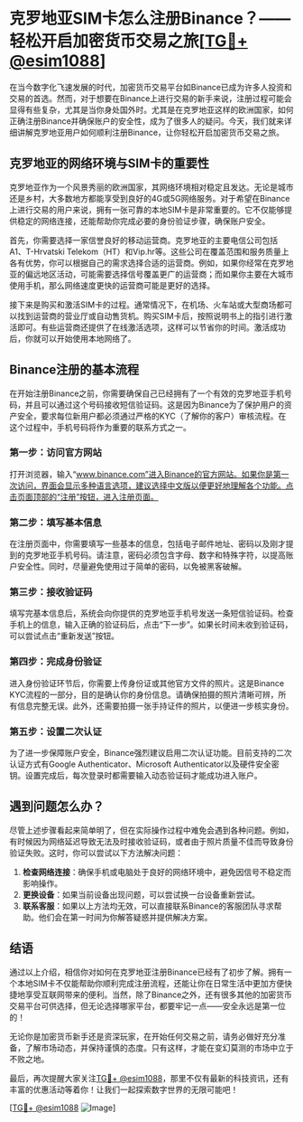# 克罗地亚SIM卡怎么注册Binance？——轻松开启加密货币交易之旅[[TG💪+ @esim1088](https://t.me/s/esim1088)]

在当今数字化飞速发展的时代，加密货币交易平台如Binance已成为许多人投资和交易的首选。然而，对于想要在Binance上进行交易的新手来说，注册过程可能会显得有些复杂，尤其是当你身处国外时。尤其是在克罗地亚这样的欧洲国家，如何正确注册Binance并确保账户的安全性，成为了很多人的疑问。今天，我们就来详细讲解克罗地亚用户如何顺利注册Binance，让你轻松开启加密货币交易之旅。

## 克罗地亚的网络环境与SIM卡的重要性

克罗地亚作为一个风景秀丽的欧洲国家，其网络环境相对稳定且发达。无论是城市还是乡村，大多数地方都能享受到良好的4G或5G网络服务。对于希望在Binance上进行交易的用户来说，拥有一张可靠的本地SIM卡是非常重要的。它不仅能够提供稳定的网络连接，还能帮助你完成必要的身份验证步骤，确保账户安全。

首先，你需要选择一家信誉良好的移动运营商。克罗地亚的主要电信公司包括A1、T-Hrvatski Telekom（HT）和Vip.hr等。这些公司在覆盖范围和服务质量上各有优势，你可以根据自己的需求选择合适的运营商。例如，如果你经常在克罗地亚的偏远地区活动，可能需要选择信号覆盖更广的运营商；而如果你主要在大城市使用手机，那么网络速度更快的运营商可能是更好的选择。

接下来是购买和激活SIM卡的过程。通常情况下，在机场、火车站或大型商场都可以找到运营商的营业厅或自动售货机。购买SIM卡后，按照说明书上的指引进行激活即可。有些运营商还提供了在线激活选项，这样可以节省你的时间。激活成功后，你就可以开始使用本地网络了。

## Binance注册的基本流程

在开始注册Binance之前，你需要确保自己已经拥有了一个有效的克罗地亚手机号码，并且可以通过这个号码接收短信验证码。这是因为Binance为了保护用户的资产安全，要求每位新用户都必须通过严格的KYC（了解你的客户）审核流程。在这个过程中，手机号码将作为重要的联系方式之一。

### 第一步：访问官方网站

打开浏览器，输入“www.binance.com”进入Binance的官方网站。如果你是第一次访问，界面会显示多种语言选项，建议选择中文版以便更好地理解各个功能。点击页面顶部的“注册”按钮，进入注册页面。

### 第二步：填写基本信息

在注册页面中，你需要填写一些基本的信息，包括电子邮件地址、密码以及刚才提到的克罗地亚手机号码。请注意，密码必须包含字母、数字和特殊字符，以提高账户安全性。同时，尽量避免使用过于简单的密码，以免被黑客破解。

### 第三步：接收验证码

填写完基本信息后，系统会向你提供的克罗地亚手机号发送一条短信验证码。检查手机上的信息，输入正确的验证码后，点击“下一步”。如果长时间未收到验证码，可以尝试点击“重新发送”按钮。

### 第四步：完成身份验证

进入身份验证环节后，你需要上传身份证或其他官方文件的照片。这是Binance KYC流程的一部分，目的是确认你的身份信息。请确保拍摄的照片清晰可辨，所有信息完整无误。此外，还需要拍摄一张手持证件的照片，以便进一步核实身份。

### 第五步：设置二次认证

为了进一步保障账户安全，Binance强烈建议启用二次认证功能。目前支持的二次认证方式有Google Authenticator、Microsoft Authenticator以及硬件安全密钥。设置完成后，每次登录时都需要输入动态验证码才能成功进入账户。

## 遇到问题怎么办？

尽管上述步骤看起来简单明了，但在实际操作过程中难免会遇到各种问题。例如，有时候因为网络延迟导致无法及时接收验证码，或者由于照片质量不佳而导致身份验证失败。这时，你可以尝试以下方法解决问题：

1. **检查网络连接**：确保手机或电脑处于良好的网络环境中，避免因信号不稳定而影响操作。
2. **更换设备**：如果当前设备出现问题，可以尝试换一台设备重新尝试。
3. **联系客服**：如果以上方法均无效，可以直接联系Binance的客服团队寻求帮助。他们会在第一时间为你解答疑惑并提供解决方案。

## 结语

通过以上介绍，相信你对如何在克罗地亚注册Binance已经有了初步了解。拥有一个本地SIM卡不仅能帮助你顺利完成注册流程，还能让你在日常生活中更加方便快捷地享受互联网带来的便利。当然，除了Binance之外，还有很多其他的加密货币交易平台可供选择，但无论选择哪家平台，都要牢记一点——安全永远是第一位的！

无论你是加密货币新手还是资深玩家，在开始任何交易之前，请务必做好充分准备，了解市场动态，并保持谨慎的态度。只有这样，才能在变幻莫测的市场中立于不败之地。

最后，再次提醒大家关注[TG💪+ @esim1088](https://t.me/s/esim1088)，那里不仅有最新的科技资讯，还有丰富的优惠活动等着你！让我们一起探索数字世界的无限可能吧！

[[TG💪+ @esim1088](https://t.me/s/esim1088) ![Image](https://i.postimg.cc/4NQfJmqS/Snipaste-2025-05-13-00-14-12.png)]